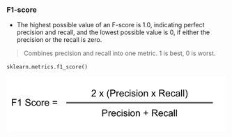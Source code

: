 ### F1-score
* The highest possible value of an F-score is 1.0, indicating perfect precision and recall, and the lowest possible value is 0, if either the precision or the recall is zero.
> Combines precision and recall into one metric. 1 is best, 0 is worst.

```
sklearn.metrics.f1_score()
```

<p align='center'>
    <img src='https://github.com/CrispenGari/Keras-API/blob/main/04_Evaluation_Methods/05_F1-score/F1-Score.png' />
</p>

